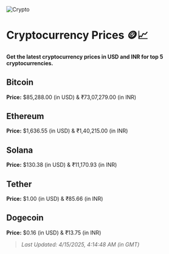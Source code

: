 
![Crypto](https://www.techguide.com.au/wp-content/uploads/2020/11/crypto3.jpeg)

# Cryptocurrency Prices 🪙📈

#### Get the latest cryptocurrency prices in USD and INR for top 5 cryptocurrencies.

## Bitcoin

**Price:** $85,288.00 (in USD) & ₹73,07,279.00 (in INR)

## Ethereum

**Price:** $1,636.55 (in USD) & ₹1,40,215.00 (in INR)

## Solana

**Price:** $130.38 (in USD) & ₹11,170.93 (in INR)

## Tether

**Price:** $1.00 (in USD) & ₹85.66 (in INR)

## Dogecoin

**Price:** $0.16 (in USD) & ₹13.75 (in INR)

> _Last Updated: 4/15/2025, 4:14:48 AM (in GMT)_

